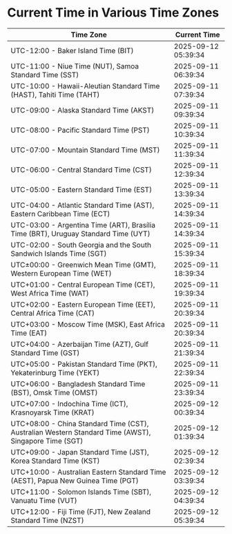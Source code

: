 # Current Time in Various Time Zones

| Time Zone | Current Time |
|-----------|--------------|
| UTC-12:00 - Baker Island Time (BIT) | 2025-09-12 05:39:34 |
| UTC-11:00 - Niue Time (NUT), Samoa Standard Time (SST) | 2025-09-11 06:39:34 |
| UTC-10:00 - Hawaii-Aleutian Standard Time (HAST), Tahiti Time (TAHT) | 2025-09-11 07:39:34 |
| UTC-09:00 - Alaska Standard Time (AKST) | 2025-09-11 09:39:34 |
| UTC-08:00 - Pacific Standard Time (PST) | 2025-09-11 10:39:34 |
| UTC-07:00 - Mountain Standard Time (MST) | 2025-09-11 11:39:34 |
| UTC-06:00 - Central Standard Time (CST) | 2025-09-11 12:39:34 |
| UTC-05:00 - Eastern Standard Time (EST) | 2025-09-11 13:39:34 |
| UTC-04:00 - Atlantic Standard Time (AST), Eastern Caribbean Time (ECT) | 2025-09-11 14:39:34 |
| UTC-03:00 - Argentina Time (ART), Brasília Time (BRT), Uruguay Standard Time (UYT) | 2025-09-11 14:39:34 |
| UTC-02:00 - South Georgia and the South Sandwich Islands Time (SGT) | 2025-09-11 15:39:34 |
| UTC±00:00 - Greenwich Mean Time (GMT), Western European Time (WET) | 2025-09-11 18:39:34 |
| UTC+01:00 - Central European Time (CET), West Africa Time (WAT) | 2025-09-11 19:39:34 |
| UTC+02:00 - Eastern European Time (EET), Central Africa Time (CAT) | 2025-09-11 20:39:34 |
| UTC+03:00 - Moscow Time (MSK), East Africa Time (EAT) | 2025-09-11 20:39:34 |
| UTC+04:00 - Azerbaijan Time (AZT), Gulf Standard Time (GST) | 2025-09-11 21:39:34 |
| UTC+05:00 - Pakistan Standard Time (PKT), Yekaterinburg Time (YEKT) | 2025-09-11 22:39:34 |
| UTC+06:00 - Bangladesh Standard Time (BST), Omsk Time (OMST) | 2025-09-11 23:39:34 |
| UTC+07:00 - Indochina Time (ICT), Krasnoyarsk Time (KRAT) | 2025-09-12 00:39:34 |
| UTC+08:00 - China Standard Time (CST), Australian Western Standard Time (AWST), Singapore Time (SGT) | 2025-09-12 01:39:34 |
| UTC+09:00 - Japan Standard Time (JST), Korea Standard Time (KST) | 2025-09-12 02:39:34 |
| UTC+10:00 - Australian Eastern Standard Time (AEST), Papua New Guinea Time (PGT) | 2025-09-12 03:39:34 |
| UTC+11:00 - Solomon Islands Time (SBT), Vanuatu Time (VUT) | 2025-09-12 04:39:34 |
| UTC+12:00 - Fiji Time (FJT), New Zealand Standard Time (NZST) | 2025-09-12 05:39:34 |
